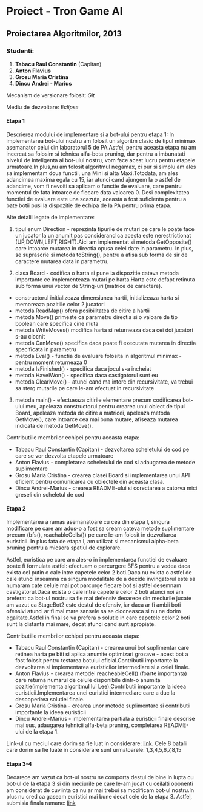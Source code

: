 # Proiect - Tron Game AI
## Proiectarea Algoritmilor, 2013

### Studenti:
1. **Tabacu Raul Constantin** (Capitan)
2. **Anton Flavius**
3. **Grosu Maria Cristina**
4. **Dincu Andrei - Marius**

Mecanism de versionare folosit: _Git_

Mediu de dezvoltare: _Eclipse_

#### Etapa 1

Descrierea modului de implementare si a bot-ului pentru etapa 1:
In implementarea bot-ului nostru am folosit un algoritm clasic de tipul minimax
asemanator celui din laboratorul 5 de PA.Astfel, pentru aceasta etapa nu am
incercat sa folosim si tehnica alfa-beta pruning, dar pentru a imbunatati
nivelul de inteligenta al bot-ului nostru, vom face acest lucru pentru etapele
urmatoare.In plus,nu am folosit algoritmul negamax, ci pur si simplu am ales
sa implementam doua functii, una Mini si alta Maxi.Totodata, am ales adancimea
maxima egala cu 15, iar atunci cand ajungem la o astfel de adancime, vom fi
nevoiti sa aplicam o functie de evaluare, care pentru momentul de fata intoarce
de fiecare data valoarea 0.
Desi complexitatea functiei de evaluare este una scazuta, aceasta a fost
suficienta pentru a bate botii pusi la dispozitie de echipa de la PA pentru
prima etapa.

Alte detalii legate de implementare:

1. tipul enum Direction - reprezinta tipurile de mutari pe care le poate
face un jucator la un anumit pas considerand ca acesta este nerestrictionat
(UP,DOWN,LEFT,RIGHT).Aici am implementat si metoda GetOpposite() care intoarce
mutarea in directia opusa celei date in parametru. In plus, se suprascrie si
metoda toString(), pentru a afisa  sub forma de sir de caractere mutarea data
in parametru.

2. clasa Board - codifica o harta si pune la dispozitie cateva metoda importante
ce implementeaza mutari pe harta.Harta este defapt retinuta sub forma unui
vector de String-uri (matrice de caractere).
  - constructorul initializeaza dimensiunea hartii, initializeaza harta si
memoreaza pozitiile celor 2 jucatori
  - metoda ReadMap() ofera posibilitatea de citire a hartii
  - metoda Move() primeste ca parametru directia si o valoare de tip boolean
care specifica cine muta
  - metoda WriteMoves() modifica harta si returneaza daca cei doi jucatori s-au
ciocnit
  - metoda CanMove() specifica daca poate fi executata mutarea in directia
specificata in parametru
  - metoda Eval() - functia de evaluare folosita in algoritmul minimax - pentru
moment returneaza 0
  - metoda IsFinished() - specifica daca jocul s-a incheiat
  - metoda HaveIWon() - specifica daca castigatorul sunt eu
  - metoda ClearMove() - atunci cand ma intorc din recursivitate, va trebui sa
 sterg mutarile pe care le-am efectuat in recursivitate

3. metoda main() - efectueaza citirile elementare precum codificarea bot-ului
meu, apeleaza constructorul pentru crearea unui obiect de tipul Board, apeleaza
metoda de citire a matricei, apeleaza metoda GetMove(), care intoarce cea mai
buna mutare, afiseaza mutarea indicata de metoda GetMove().

Contributiile membrilor echipei pentru aceasta etapa:

* Tabacu Raul Constantin (Capitan) - dezvoltarea   scheletului de cod
pe care se vor dezvolta etapele urmatoare
* Anton Flavius - completarea scheletului de cod si adaugarea de metode
suplimentare
* Grosu Maria Cristina - crearea clasei Board si implementarea unui API eficient
pentru comunicarea cu obiectele din aceasta clasa.
* Dincu Andrei-Marius - crearea README-ului si corectarea a catorva mici greseli din
scheletul de cod



#### Etapa 2

Implementarea a ramas asemanatoare cu cea din etapa I, singura modificare pe
care am adus-o a fost sa cream cateva metode suplimentare precum (bfs(),
reachableCells()) pe care le-am folosit in dezvoltarea euristicii.
In plus fata de etapa I, am utilizat si mecanismul alpha-beta pruning pentru a
micsora spatiul de explorare.

Astfel, euristica pe care am ales-o in implementarea functiei de evaluare poate
fi formulata astfel: efectuam o parcurgere BFS pentru a vedea daca exista cel
putin o cale intre capetele celor 2 boti.Daca nu exista o astfel de cale atunci
inseamna ca singura modalitate de a decide invingatorul este sa numaram cate
celule mai pot parcurge fiecare bot si astfel desemnam castigatorul.Daca exista
o cale intre capetele celor 2 boti atunci noi am preferat ca bot-ul nostru sa
fie mai defensiv deoarece din meciurile jucate am vazut ca StageBot2 este destul
de ofensiv, iar daca ar fi ambii boti ofensivi atunci ar fi  mai mare sansele sa
se ciocneasca si nu ne dorim egalitate.Astfel in final se va prefera o solutie
in care capetele celor 2 boti sunt la distanta mai mare, decat atunci cand sunt
apropiate.

Contributiile membrilor echipei pentru aceasta etapa:

* Tabacu Raul Constantin (Capitan) - crearea unui bot suplimentar care retinea
harta pe biti si aplica anumite optimizari grozave - acest bot a fost folosit
pentru testarea botului oficial.Contributii importante la dezvoltarea si
implementarea euristicilor intermediare si a celei finale.
* Anton Flavius - crearea metodei reacheableCell() (foarte importanta) care
returna numarul de celule disponibile dintr-o anumita pozitie(implementa
algoritmul lui Lee).Contributii importante la ideea euristicii.Implementarea
unei euristici intermediare care a duc la descoperirea solutiei finale.
* Grosu Maria Cristina - crearea unor metode suplimentare si contributii
importante la ideea euristicii
* Dincu Andrei-Marius - implementarea partiala a euristicii finale descrise mai sus,
adaugarea tehnicii alfa-beta pruning, completarea README-ului de la etapa 1.

Link-ul cu meciul care dorim sa fie luat in considerare:
[link](https://www.hackerrank.com/contests/bucharest-tron/submissions/game/632611).
Cele 8 batalii care dorim sa fie luate in considerare sunt urmatoarele:
1,3,4,5,6,7,8,15


#### Etapa 3-4
Deoarece am vazut ca bot-ul nostru se comporta destul de bine in lupta cu bot-ul
de la etapa 3 si din meciurile pe care le-am jucat cu ceilalti oponenti am
considerat de cuviinta ca nu ar mai trebui sa modificam bot-ul nostru.In plus nu
cred ca gaseam euristici mai bune decat cele de la etapa 3.
Astfel, submisia finala ramane: [link](https://www.hackerrank.com/contests/bucharest-tron/submissions/game/653692)

